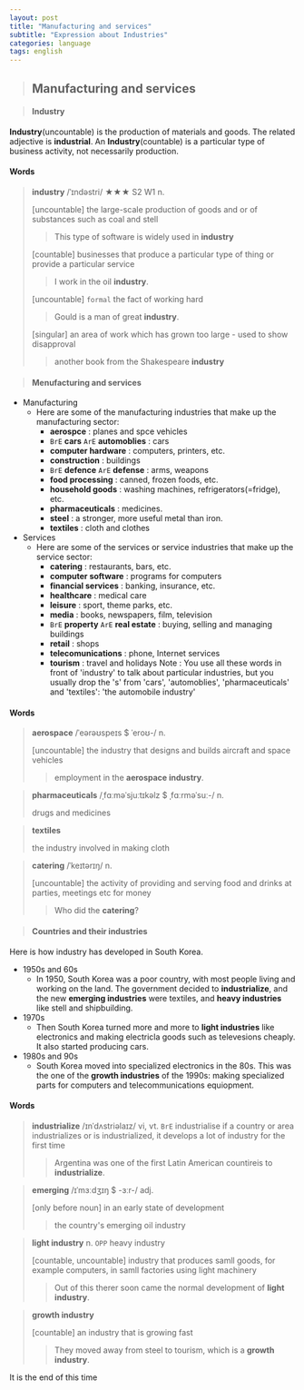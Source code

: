 ```yaml
---
layout: post
title: "Manufacturing and services"
subtitle: "Expression about Industries"
categories: language
tags: english
---
```


> ## Manufacturing and services

> #### Industry
**Industry**(uncountable) is the production of materials and goods. The related adjective is **industrial**. An **Industry**(countable) is a particular type of business activity, not necessarily production.

#### Words
> **industry** /ˈɪndəstri/ ★★★ S2 W1 n.
>
> [uncountable] the large-scale production of goods and or of substances such as coal and stell
>
> > This type of software is widely used in **industry**
>
> [countable] businesses that produce a particular type of thing or provide a particular service
>
> > I work in the oil **industry**.
>
> [uncountable] `formal` the fact of working hard
>
> > Gould is a man of great **industry**.
>
> [singular] an area of work which has grown too large - used to show disapproval
>
> > another book from the Shakespeare **industry**

> #### Menufacturing and services
- Manufacturing
  - Here are some of the manufacturing industries that make up the manufacturing sector:
    - **aerospce** : planes and spce vehicles
    - `BrE` **cars** `ArE` **automoblies** : cars
    - **computer hardware** : computers, printers, etc.
    - **construction** : buildings
    - `BrE` **defence** `ArE` **defense** : arms, weapons
    - **food processing** : canned, frozen foods, etc.
    - **household goods** : washing machines, refrigerators(=fridge), etc.
    - **pharmaceuticals** : medicines.
    - **steel** : a stronger, more useful metal than iron.
    - **textiles** : cloth and clothes
- Services
  - Here are some of the services or service industries that make up the service sector: 
    - **catering** : restaurants, bars, etc.
    - **computer software** : programs for computers
    - **financial services** : banking, insurance, etc.
    - **healthcare** : medical care
    - **leisure** : sport, theme parks, etc.
    - **media** : books, newspapers, film, television
    - `BrE` **property** `ArE` **real estate** : buying, selling and managing buildings
    - **retail** : shops
    - **telecomunications** : phone, Internet services
    - **tourism** : travel and holidays
Note : You use all these words in front of 'industry' to talk about particular industries, but you usually drop the 's' from 'cars', 'automoblies', 'pharmaceuticals' and 'textiles': 'the automobile industry'

#### Words
> **aerospace** /ˈeərəʊspeɪs $ ˈeroʊ-/ n.
> 
> [uncountable] the industry that designs and builds aircraft and space vehicles
>
> > employment in the **aerospace industry**.

> **pharmaceuticals** /ˌfɑːməˈsjuːtɪkəlz $ ˌfɑːrməˈsuː-/ n.
> 
> drugs and medicines

> **textiles**
>
> the industry involved in making cloth

> **catering** /ˈkeɪtərɪŋ/ n.
>
> [uncountable] the activity of providing and serving food and drinks at parties, meetings etc for money
>
> > Who did the **catering**?

> #### Countries and their industries
Here is how industry has developed in South Korea.
- 1950s and 60s
  - In 1950, South Korea was a poor country, with most people living and working on the land. The government decided to **industrialize**, and the new **emerging industries** were textiles, and **heavy industries** like stell and shipbuilding.
- 1970s
  - Then South Korea turned more and more to **light industries** like electronics and making electricla goods such as televesions cheaply. It also started producing cars.
- 1980s and 90s
  - South Korea moved into specialized electronics in the 80s. This was the one of the **growth industries** of the 1990s: making specialized parts for computers and telecommunications equiopment.

#### Words
> **industrialize** /ɪnˈdʌstriəlaɪz/ vi, vt. `BrE` industrialise
> if a country or area industrializes or is industrialized, it develops a lot of industry for the first time
>
> > Argentina was one of the first Latin American countireis to **industrialize**.

> **emerging** /ɪˈmɜːdʒɪŋ $ -ɜːr-/ adj.
>
> [only before noun] in an early state of development
>
> > the country's emerging oil industry

> **light industry** n. `OPP` heavy industry
>
> [countable, uncountable] industry that produces samll goods, for example computers, in samll factories using light machinery
>
> > Out of this therer soon came the normal development of **light industry**.

> **growth industry**
>
> [countable] an industry that is growing fast
>
> > They moved away from steel to tourism, which is a **growth industry**.

It is the end of this time
